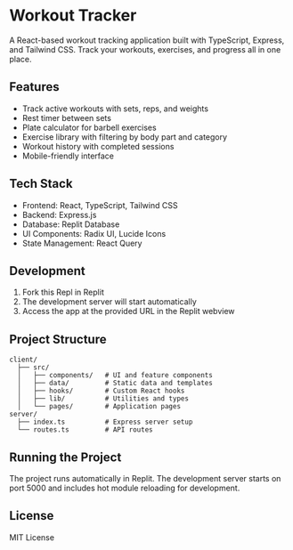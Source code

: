
# Workout Tracker

A React-based workout tracking application built with TypeScript, Express, and Tailwind CSS. Track your workouts, exercises, and progress all in one place.

## Features

- Track active workouts with sets, reps, and weights
- Rest timer between sets
- Plate calculator for barbell exercises
- Exercise library with filtering by body part and category
- Workout history with completed sessions
- Mobile-friendly interface

## Tech Stack

- Frontend: React, TypeScript, Tailwind CSS
- Backend: Express.js
- Database: Replit Database
- UI Components: Radix UI, Lucide Icons
- State Management: React Query

## Development

1. Fork this Repl in Replit
2. The development server will start automatically
3. Access the app at the provided URL in the Replit webview

## Project Structure

```
client/
  ├── src/
  │   ├── components/   # UI and feature components
  │   ├── data/         # Static data and templates
  │   ├── hooks/        # Custom React hooks
  │   ├── lib/          # Utilities and types
  │   └── pages/        # Application pages
server/
  ├── index.ts          # Express server setup
  └── routes.ts         # API routes
```

## Running the Project

The project runs automatically in Replit. The development server starts on port 5000 and includes hot module reloading for development.

## License

MIT License

